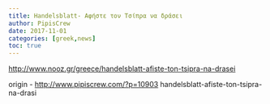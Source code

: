 ```yaml
---
title: Handelsblatt- Αφήστε τον Τσίπρα να δράσει
author: PipisCrew
date: 2017-11-01
categories: [greek,news]
toc: true
---
```


http://www.nooz.gr/greece/handelsblatt-afiste-ton-tsipra-na-drasei

origin - http://www.pipiscrew.com/?p=10903 handelsblatt-afiste-ton-tsipra-na-drasi